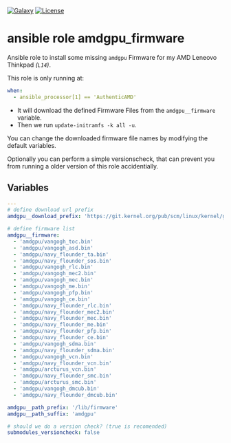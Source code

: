 [![Galaxy](https://github.com/roles-ansible/ansible_role_amdgpu_firmware/raw/main/.github/galaxy.svg)](https://galaxy.ansible.com/do1jlr/amdgpu_firmware)
[![License](https://github.com/roles-ansible/ansible_role_amdgpu_firmware/raw/main/.github/license.svg)](https://github.com/roles-ansible/ansible_role_amdgpu_firmware/blob/main/LICENSE)

 ansible role amdgpu_firmware
===============================

Ansible role to install some missing ``amdgpu`` Firmware for my AMD Leneovo Thinkpad *(``L14``)*.

This role is only running at:
```yaml
when:
  - ansible_processor[1] == 'AuthenticAMD'
```

+ It will download the defined Firmware Files from the ``amdgpu__firmware`` variable.
+ Then we run ``update-initramfs -k all -u``.

You can change the downloaded firmware file names by modifying the default variables.

Optionally you can perform a simple versionscheck, that can prevent you from running a older version of this role accidentially.

 Variables
-----------
```yaml
---
# define download url prefix
amdgpu__download_prefix: 'https://git.kernel.org/pub/scm/linux/kernel/git/firmware/linux-firmware.git/plain'

# define firmware list
amdgpu__firmware:
  - 'amdgpu/vangogh_toc.bin'
  - 'amdgpu/vangogh_asd.bin'
  - 'amdgpu/navy_flounder_ta.bin'
  - 'amdgpu/navy_flounder_sos.bin'
  - 'amdgpu/vangogh_rlc.bin'
  - 'amdgpu/vangogh_mec2.bin'
  - 'amdgpu/vangogh_mec.bin'
  - 'amdgpu/vangogh_me.bin'
  - 'amdgpu/vangogh_pfp.bin'
  - 'amdgpu/vangogh_ce.bin'
  - 'amdgpu/navy_flounder_rlc.bin'
  - 'amdgpu/navy_flounder_mec2.bin'
  - 'amdgpu/navy_flounder_mec.bin'
  - 'amdgpu/navy_flounder_me.bin'
  - 'amdgpu/navy_flounder_pfp.bin'
  - 'amdgpu/navy_flounder_ce.bin'
  - 'amdgpu/vangogh_sdma.bin'
  - 'amdgpu/navy_flounder_sdma.bin'
  - 'amdgpu/vangogh_vcn.bin'
  - 'amdgpu/navy_flounder_vcn.bin'
  - 'amdgpu/arcturus_vcn.bin'
  - 'amdgpu/navy_flounder_smc.bin'
  - 'amdgpu/arcturus_smc.bin'
  - 'amdgpu/vangogh_dmcub.bin'
  - 'amdgpu/navy_flounder_dmcub.bin'

amdgpu__path_prefix: '/lib/firmware'
amdgpu__path_suffix: 'amdgpu'

# should we do a version check? (true is recomended)
submodules_versioncheck: false
```
